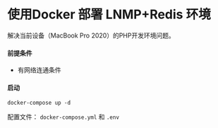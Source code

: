 # 使用Docker 部署 LNMP+Redis 环境

解决当前设备（MacBook Pro 2020）的PHP开发环境问题。

#### 前提条件

* 有网络连通条件

#### 启动

`docker-compose up -d`

配置文件： `docker-compose.yml` 和 `.env`



